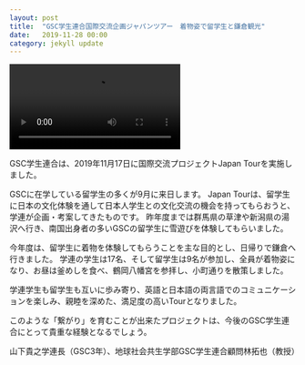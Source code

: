 ```yaml
---
layout: post
title:  "GSC学生連合国際交流企画ジャパンツアー　着物姿で留学生と鎌倉観光"
date:   2019-11-28 00:00
category: jekyll update
---
```


<div class="article-image16_9">
<video src="http://www.gsc.aoyama.ac.jp/assets/images/news/20191128_gakuren.mp4" controls>
    <p>動画を再生するにはvideoタグをサポートしたブラウザが必要です。</p>
</video>
</div>

GSC学生連合は、2019年11月17日に国際交流プロジェクトJapan Tourを実施しました。

GSCに在学している留学生の多くが9月に来日します。
Japan Tourは、留学生に日本の文化体験を通して日本人学生との文化交流の機会を持ってもらおうと、学連が企画・考案してきたものです。
昨年度までは群馬県の草津や新潟県の湯沢へ行き、南国出身者の多いGSCの留学生に雪遊びを体験してもらいました。

今年度は、留学生に着物を体験してもらうことを主な目的とし、日帰りで鎌倉へ行きました。
学連の学生は17名、そして留学生は9名が参加し、全員が着物姿になり、お昼は釜めしを食べ、鶴岡八幡宮を参拝し、小町通りを散策しました。

学連学生も留学生も互いに歩み寄り、英語と日本語の両言語でのコミュニケーションを楽しみ、親睦を深めた、満足度の高いTourとなりました。

このような「繋がり」を育むことが出来たプロジェクトは、今後のGSC学生連合にとって貴重な経験となるでしょう。

<div style="text-align: right;">
山下貴之学連長（GSC3年）、地球社会共生学部GSC学生連合顧問林拓也（教授）
</div>

[jekyll-docs]: https://jekyllrb.com/docs/home
[jekyll-gh]:   https://github.com/jekyll/jekyll
[jekyll-talk]: https://talk.jekyllrb.com/
